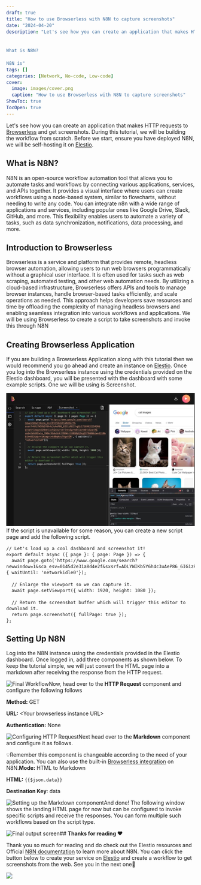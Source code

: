 ```yaml
---
draft: true
title: "How to use Browserless with N8N to capture screenshots"
date: "2024-04-20"
description: "Let's see how you can create an application that makes HTTP requests to Browserless and get screenshots. During this tutorial, we will be building the workflow from scratch. Before we start, ensure you have deployed N8N, we will be self-hosting it on Elestio.


What is N8N?

N8N is"
tags: []
categories: [Network, No-code, Low-code]
cover:
  image: images/cover.png
  caption: "How to use Browserless with N8N to capture screenshots"
ShowToc: true
TocOpen: true
---
```



Let's see how you can create an application that makes HTTP requests to [Browserless](https://elest.io/open-source/browserless?ref=blog.elest.io) and get screenshots. During this tutorial, we will be building the workflow from scratch. Before we start, ensure you have deployed N8N, we will be self\-hosting it on [Elestio](https://elest.io/open-source/n8n?ref=blog.elest.io).

## What is N8N?

N8N is an open\-source workflow automation tool that allows you to automate tasks and workflows by connecting various applications, services, and APIs together. It provides a visual interface where users can create workflows using a node\-based system, similar to flowcharts, without needing to write any code. You can integrate n8n with a wide range of applications and services, including popular ones like Google Drive, Slack, GitHub, and more. This flexibility enables users to automate a variety of tasks, such as data synchronization, notifications, data processing, and more.

## Introduction to Browserless

Browserless is a service and platform that provides remote, headless browser automation, allowing users to run web browsers programmatically without a graphical user interface. It is often used for tasks such as web scraping, automated testing, and other web automation needs. By utilizing a cloud\-based infrastructure, Browserless offers APIs and tools to manage browser instances, handle browser\-based tasks efficiently, and scale operations as needed. This approach helps developers save resources and time by offloading the complexity of managing headless browsers and enabling seamless integration into various workflows and applications. We will be using Browserless to create a script to take screenshots and invoke this through N8N

## Creating Browserless Application

If you are building a Browserless Application along with this tutorial then we would recommend you go ahead and create an instance on [Elestio](https://elest.io/open-source/browserless?ref=blog.elest.io). Once you log into the Browserless instance using the credentials provided on the Elestio dashboard, you will be presented with the dashboard with some example scripts. One we will be using is Screenshot.

![Browserless Service Home page](images/Screenshot-2024-05-29-at-11.54.30-AM.jpg)If the script is unavailable for some reason, you can create a new script page and add the following script.


```
// Let's load up a cool dashboard and screenshot it!
export default async ({ page }: { page: Page }) => {
  await page.goto('https://www.google.com/search?newwindow=1&sca_esv=0145d2e31a8d4e2f&sxsrf=ADLYWIKb5Y6h4c3uAeP86_6IG1zREC7vgQ:1716963235436&q=cat+images&tbm=isch&source=lnms&prmd=isvnmbtz&sa=X&ved=2ahUKEwia_fW9mrKGAxUnklYBHWvtC80Q0pQJegQIFRAB&biw=1310&bih=832&dpr=1#imgrc=k9BqKvuTVgxVZM', { waitUntil: 'networkidle0'});

  // Enlarge the viewport so we can capture it.
  await page.setViewport({ width: 1920, height: 1080 });

  // Return the screenshot buffer which will trigger this editor to download it.
  return page.screenshot({ fullPage: true });
};
```
## Setting Up N8N

Log into the N8N instance using the credentials provided in the Elestio dashboard. Once logged in, add three components as shown below. To keep the tutorial simple, we will just convert the HTML page into a markdown after receiving the response from the HTTP request.

![Final Workflow](https://blog.elest.io/content/images/2024/05/Screenshot-2024-05-29-at-11.55.31-AM.jpg)Now, head over to the **HTTP Request** component and configure the following follows

**Method:** GET

**URL:** \<Your browserless instance URL\>

**Authentication:** None

![Configuring HTTP Request](https://blog.elest.io/content/images/2024/05/Screenshot-2024-05-29-at-11.55.51-AM.jpg)Next head over to the **Markdown** component and configure it as follows. 

💡Remember this component is changeable according to the need of your application. You can also use the built\-in [Browserless integration](https://n8n.io/integrations/browserless/?ref=blog.elest.io) on N8N.**Mode:** HTML to Markdown

**HTML:** `{{$json.data}}` 

**Destination Key**: data

![Setting up the Markdown component](https://blog.elest.io/content/images/2024/05/Screenshot-2024-05-29-at-11.56.04-AM.jpg)And done! The following window shows the landing HTML page for now but can be configured to invoke specific scripts and receive the responses. You can form multiple such workflows based on the script type.

![Final output screen](https://blog.elest.io/content/images/2024/05/Screenshot-2024-05-29-at-11.56.23-AM.jpg)## **Thanks for reading ❤️**

Thank you so much for reading and do check out the Elestio resources and Official [N8N documentation](https://docs.n8n.io/?ref=blog.elest.io) to learn more about N8N. You can click the button below to create your service on [Elestio](https://elest.io/open-source/n8n?ref=blog.elest.io) and create a workflow to get screenshots from the web. See you in the next one👋

[![](https://pub-da36157c854648669813f3f76c526c2b.r2.dev/deploy-on-elestio-black.png)](https://elest.io/open-source/n8n?ref=blog.elest.io)

